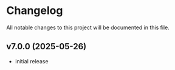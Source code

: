 # Changelog

All notable changes to this project will be documented in this file.

## v7.0.0 (2025-05-26)

- initial release
